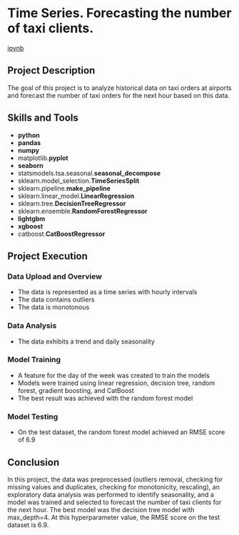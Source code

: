 # Time Series. Forecasting the number of taxi clients.

[ipynb](https://github.com/mvs834/Yandex.Practicum/blob/3aa4bea6c1e42ac87a4f471651cbefc30ebf6d9f/DS%2006%20Taxi%20clients%20prediction/Time_Series_Taxi_Clients_Prediction_RMSE_6.9.ipynb)

## Project Description
The goal of this project is to analyze historical data on taxi orders at airports and forecast the number of taxi orders for the next hour based on this data.

## Skills and Tools

- **python**
- **pandas**
- **numpy**
- matplotlib.**pyplot**
- **seaborn**
- statsmodels.tsa.seasonal.**seasonal_decompose**
- sklearn.model_selection.**TimeSeriesSplit**
- sklearn.pipeline.**make_pipeline**
- sklearn.linear_model.**LinearRegression**
- sklearn.tree.**DecisionTreeRegressor**
- sklearn.ensemble.**RandomForestRegressor**
- **lightgbm**
- **xgboost**
- catboost.**CatBoostRegressor**

## Project Execution
### Data Upload and Overview
- The data is represented as a time series with hourly intervals
- The data contains outliers
- The data is monotonous

### Data Analysis
- The data exhibits a trend and daily seasonality

### Model Training
- A feature for the day of the week was created to train the models
- Models were trained using linear regression, decision tree, random forest, gradient boosting, and CatBoost
- The best result was achieved with the random forest model

### Model Testing
- On the test dataset, the random forest model achieved an RMSE score of 6.9

## Conclusion

In this project, the data was preprocessed (outliers removal, checking for missing values and duplicates, checking for monotonicity, rescaling), an exploratory data analysis was performed to identify seasonality, and a model was trained and selected to forecast the number of taxi clients for the next hour. The best model was the decision tree model with max_depth=4. At this hyperparameter value, the RMSE score on the test dataset is 6.9.